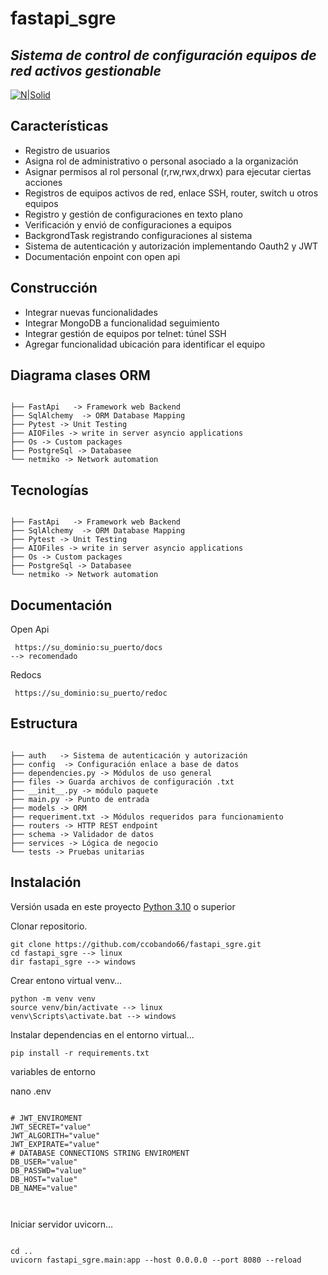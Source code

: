 <h1 class="code-line" data-line-start=0 data-line-end=1>fastapi_sgre</h1>
<h2 class="code-line" data-line-start=1 data-line-end=2 ><a id=""></a><em>Sistema de control de configuración equipos de red activos gestionable</em></h2>
<p class="has-line-data" data-line-start="3" data-line-end="4"><a href="https://fastapi.tiangolo.com/"><img src="https://fastapi.tiangolo.com/img/logo-margin/logo-teal.png" alt="N|Solid"></a></p>

<h2 class="code-line" data-line-start=5 data-line-end=6 ><a id="Caractersticas_5"></a>Características</h2>
<ul>
<li class="has-line-data" data-line-start="7" data-line-end="8">Registro de usuarios</li>
<li class="has-line-data" data-line-start="8" data-line-end="9">Asigna rol de administrativo o personal asociado a la organización</li>
<li class="has-line-data" data-line-start="10" data-line-end="11">Asignar permisos al rol personal (r,rw,rwx,drwx) para ejecutar ciertas acciones</li>
<li class="has-line-data" data-line-start="10" data-line-end="11">Registros de equipos activos de red, enlace SSH, router, switch u otros equipos</li>
<li class="has-line-data" data-line-start="10" data-line-end="11">Registro y gestión de configuraciones en texto plano</li>
<li class="has-line-data" data-line-start="9" data-line-end="10">Verificación y envió de configuraciones a equipos </li>
<li class="has-line-data" data-line-start="9" data-line-end="10">BackgrondTask registrando configuraciones al sistema </li>
<li class="has-line-data" data-line-start="9" data-line-end="10">Sistema de autenticación y autorización implementando Oauth2 y JWT</li>
<li class="has-line-data" data-line-start="11" data-line-end="12">Documentación enpoint con open api</li>
</ul>

<h2 class="code-line" data-line-start=5 data-line-end=6 ><a id="Caractersticas_5"></a>Construcción</h2>
<ul>
<li class="has-line-data" data-line-start="7" data-line-end="8">Integrar nuevas funcionalidades</li>
<li class="has-line-data" data-line-start="8" data-line-end="9">Integrar MongoDB a funcionalidad seguimiento</li>
<li class="has-line-data" data-line-start="8" data-line-end="9">Integrar gestión de equipos por telnet: túnel SSH</li>
<li class="has-line-data" data-line-start="8" data-line-end="9"> Agregar funcionalidad ubicación para identificar el equipo</li>
</ul>


<h2 class="code-line" data-line-start=13 data-line-end=14 ><a id="Estructura_13"></a>Diagrama clases ORM</h2>
<pre><code class="has-line-data" data-line-start="16" data-line-end="67" class="language-s">
├── FastApi   -> Framework web Backend
├── SqlAlchemy  -> ORM Database Mapping
├── Pytest -> Unit Testing
├── AIOFiles -> write in server asyncio applications
├── Os -> Custom packages
├── PostgreSql -> Databasee 
└── netmiko -> Network automation
</code></pre>


<h2 class="code-line" data-line-start=13 data-line-end=14 ><a id="Estructura_13"></a>Tecnologías</h2>
<pre><code class="has-line-data" data-line-start="16" data-line-end="67" class="language-s">
├── FastApi   -> Framework web Backend
├── SqlAlchemy  -> ORM Database Mapping
├── Pytest -> Unit Testing
├── AIOFiles -> write in server asyncio applications
├── Os -> Custom packages
├── PostgreSql -> Databasee 
└── netmiko -> Network automation
</code></pre>

<h2 class="code-line" data-line-start=126 data-line-end=127 ><a id="instalacin_126"></a>Documentación</h2>

<p class="has-line-data" data-line-start="129" data-line-end="130">Open Api</p>
<pre><code class="has-line-data" data-line-start="131" data-line-end="135" class="language-sh"> https://su_dominio:su_puerto/docs 
--> recomendado
</code></pre>

<p class="has-line-data" data-line-start="129" data-line-end="130">Redocs</p>
<pre><code class="has-line-data" data-line-start="131" data-line-end="135" class="language-sh"> https://su_dominio:su_puerto/redoc
</code></pre>

<h2 class="code-line" data-line-start=13 data-line-end=14 ><a id="Estructura_13"></a>Estructura</h2>
<pre><code class="has-line-data" data-line-start="16" data-line-end="67" class="language-s">
├── auth   -> Sistema de autenticación y autorización
├── config  -> Configuración enlace a base de datos 
├── dependencies.py -> Módulos de uso general 
├── files -> Guarda archivos de configuración .txt
├── __init__.py -> módulo paquete
├── main.py -> Punto de entrada 
├── models -> ORM
├── requeriment.txt -> Módulos requeridos para funcionamiento 
├── routers -> HTTP REST endpoint
├── schema -> Validador de datos
├── services -> Lógica de negocio
└── tests -> Pruebas unitarias 
</code></pre>

<h2 class="code-line" data-line-start=126 data-line-end=127 ><a id="instalacin_126"></a>Instalación</h2>
<p class="has-line-data" data-line-start="127" data-line-end="128">Versión usada en este proyecto <a href="https://www.python.org/">Python 3.10</a>  o superior</p>
<p class="has-line-data" data-line-start="129" data-line-end="130">Clonar repositorio.</p>
<pre><code class="has-line-data" data-line-start="131" data-line-end="135" class="language-sh">git <span class="hljs-built_in">clone</span> https://github.com/ccobando66/fastapi_sgre.git
<span class="hljs-built_in">cd</span> fastapi_sgre --&gt; linux
dir fastapi_sgre --&gt; windows
</code></pre>

<p class="has-line-data" data-line-start="136" data-line-end="137">Crear entono virtual venv…</p>
<pre><code class="has-line-data" data-line-start="139" data-line-end="143" class="language-sh">python<span class="hljs-number"></span> -m venv venv
<span class="hljs-built_in">source</span> venv/bin/activate --&gt; linux
venv\Scripts\activate.bat --&gt; windows
</code></pre>

<p class="has-line-data" data-line-start="144" data-line-end="145">Instalar dependencias en el entorno virtual…</p>
<pre><code class="has-line-data" data-line-start="147" data-line-end="149" class="language-sh">pip<span class="hljs-number"></span> install -r requirements.txt
</code></pre>

<p class="has-line-data" data-line-start="127" data-line-end="128">variables de entorno</p>
<p class="has-line-data" data-line-start="129" data-line-end="130">nano .env</p>
<pre><code class="has-line-data" data-line-start="131" data-line-end="135" class="language-sh">
# JWT_ENVIROMENT
JWT_SECRET="value"
JWT_ALGORITH="value"
JWT_EXPIRATE="value"
# DATABASE CONNECTIONS STRING ENVIROMENT
DB_USER="value"
DB_PASSWD="value"
DB_HOST="value"
DB_NAME="value"

</code></pre>

<p class="has-line-data" data-line-start="149" data-line-end="150">Iniciar servidor uvicorn…</p>
<pre><code class="has-line-data" data-line-start="152" data-line-end="154" class="language-sh">
cd ..
uvicorn fastapi_sgre.main:app --host <span class="hljs-number">0.0</span>.<span class="hljs-number">0.0</span> --port <span class="hljs-number">8080</span> --reload 
</code></pre>



